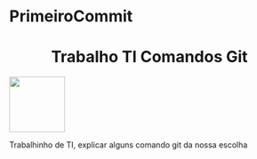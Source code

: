 # PrimeiroCommit
<h1 align="center"> Trabalho TI Comandos Git</h1>
<img src= "https://media1.tenor.com/m/P3RqQUUK9BAAAAAd/rip-juice-cry.gif" width="100px" height="100px"><br>
<P>Trabalhinho de TI, explicar alguns comando git da nossa escolha</P>

